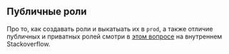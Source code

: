 ## Публичные роли

Про то, как создавать роли и выкатыать их в `prod`, а также отличие публичных и приватных ролей смотри в 
[этом вопросе](https://stackoverflow.yandex-team.ru/questions/STACKOVERFLOW-2531) на внутреннем Stackoverflow.
